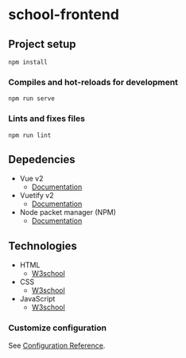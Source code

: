 # school-frontend

## Project setup

```
npm install
```

### Compiles and hot-reloads for development

```
npm run serve
```

### Lints and fixes files

```
npm run lint
```

## Depedencies

- Vue v2
  - [Documentation](https://v2.vuejs.org/v2/guide/)
- Vuetify v2
  - [Documentation](https://vuetifyjs.com/en/components/all/)
- Node packet manager (NPM)
  - [Documentation](https://docs.npmjs.com/packages-and-modules)

## Technologies
- HTML
  - [W3school](https://www.w3schools.com/html/default.asp)
- CSS
  - [W3school](https://www.w3schools.com/css/default.asp)
- JavaScript
  - [W3school](https://www.w3schools.com/js/default.asp)

### Customize configuration

See [Configuration Reference](https://cli.vuejs.org/config/).
